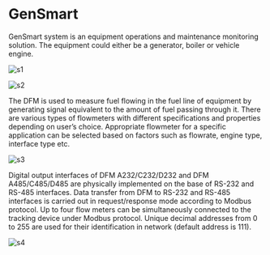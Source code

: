 # GenSmart
GenSmart system is an equipment operations and maintenance monitoring solution. The equipment  could either be a generator, boiler or vehicle engine.

![s1](https://github.com/Paulsustain/GenSmart/assets/90159980/d6cb4c23-a4a4-4b0b-a8d2-51d43a20be36)



![s2](https://github.com/Paulsustain/GenSmart/assets/90159980/326d5285-626f-405b-9a64-54b32eb62ed8)

The DFM is used to measure fuel flowing in the fuel line of equipment by generating signal equivalent to the amount of fuel passing through it. There are various types of flowmeters with different specifications and properties depending on user’s choice. Appropriate flowmeter for a specific application can be selected based on factors such as flowrate, engine type, interface type etc. 


![s3](https://github.com/Paulsustain/GenSmart/assets/90159980/c5f0c6ab-d018-42b9-b38e-7ec6464136e3)


Digital output interfaces of DFM A232/C232/D232 and DFM A485/C485/D485 are physically implemented on the base of RS-232 and RS-485 interfaces. Data transfer from DFM to RS-232 and RS-485 interfaces is carried out in request/response mode according to Modbus protocol. Up to four flow meters can be simultaneously connected to the tracking device under Modbus protocol. Unique decimal addresses from 0 to 255 are used for their identification in network (default address is 111).

![s4](https://github.com/Paulsustain/GenSmart/assets/90159980/6d86edc2-a8d8-4b65-8723-0fc53c64a8c5)
